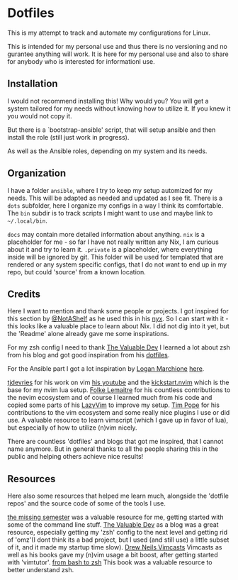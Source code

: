 # Dotfiles


This is my attempt to track and automate my configurations for Linux.

This is intended for my personal use and thus there is no versioning and no gurantee anything will work.
It is here for my personal use and also to share for anybody who is interested for informationl use.



## Installation

I would not recommend installing this! Why would you? You will get a system tailored for my needs without knowing how
to utilize it. If you knew it you would not copy it.

But there is a `bootstrap-ansible' script, that will setup ansible and then install the role (still just work in progress).

As well as the Ansible roles, depending on my system and its needs.


## Organization

I have a folder `ansible`, where I try to keep my setup automized for my needs. This will be adapted as needed and updated as I see fit.
There is a `dots` subfolder, here I organize my configs in a way I think its comfortable.
The `bin` subdir is to track scripts I might want to use and maybe link to `~/.local/bin`.

`docs` may contain more detailed information about anything.
`nix` is a placeholder for me - so far I have not really written any Nix, I am curious about it and try to learn it.
`.private` is a placeholder, where everything inside will be ignored by git. This folder will be used for templated that are rendered or any system specific configs, 
that I do not want to end up in my repo, but could 'source' from a known location.


## Credits

Here I want to mention and thank some people or projects.
I got inspired for this section by [@NotAShelf](https://github.com/NotAShelf) as he used this in his [nyx](https://github.com/NotAShelf/nyx?tab=readme-ov-file#credits--special-thanks).
So I can start with it - this looks like a valuable place to learn about Nix. I did not dig into it yet, but the 'Readme' alone already gave me some inspirations.

For my zsh config I need to thank [The Valuable Dev](https://thevaluable.dev/) I learned a lot about zsh from his blog and got good inspiration from his [dotfiles](https://github.com/Phantas0s/.dotfiles).

For the Ansible part I got a lot inspiration by [Logan Marchione](https://github.com/loganmarchione) [here](https://github.com/loganmarchione/ansible-arch-linux).

[tjdevries](https://github.com/tjdevries) for his work on vim [his youtube](https://www.youtube.com/@teej_dv) and the [kickstart.nvim](https://github.com/nvim-lua/kickstart.nvim/) which is the base for my nvim lua setup.
[Folke Lemaitre](https://github.com/folke) for his countless contributions to the nevim ecosystem and of course I learned much from his code and copied some parts of his [LazyVim](https://github.com/LazyVim/LazyVim) to improve my setup.
[Tim Pope](https://github.com/tpope) for his contributions to the vim ecosystem and some really nice plugins I use or did use. A valuable resource to learn vimscript (which I gave up in favor of lua), but especially of how to utilize (n)vim nicely.

There are countless 'dotfiles' and blogs that got me inspired, that I cannot name anymore. But in general thanks to all the people sharing this in the public and helping others achieve nice results!

## Resources

Here also some resources that helped me learn much, alongside the 'dotfile repos' and the source code of some of the tools I use.

[the missing semester](https://missing.csail.mit.edu/) was a valuable resource for me, getting started with some of the command line stuff.
[The Valuable Dev](https://thevaluable.dev/)  as a blog was a great resource, especially getting my 'zsh' config to the next level and getting rid of 'omz'(I dont think its a bad project, but I used  (and still use) a little subset of it, and it made my startup time slow).
[Drew Neils Vimcasts](http://vimcasts.org/) Vimcasts as well as his books gave my (n)vim usage a bit boost, after getting started with 'vimtutor'.
[from bash to zsh](https://www.bash2zsh.com/) This book was a valuable resource to better understand zsh.
